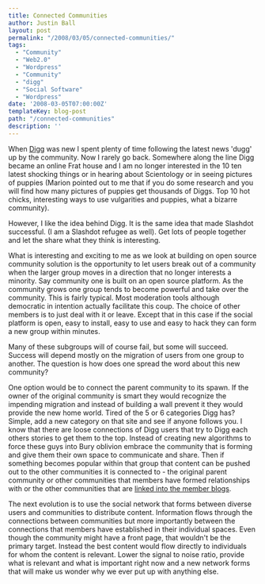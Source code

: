```yaml
---
title: Connected Communities
author: Justin Ball
layout: post
permalink: "/2008/03/05/connected-communities/"
tags:
  - "Community"
  - "Web2.0"
  - "Wordpress"
  - "Community"
  - "digg"
  - "Social Software"
  - "Wordpress"
date: '2008-03-05T07:00:00Z'
templateKey: blog-post
path: "/connected-communities"
description: ''
---
```


When [Digg][1] was new I spent plenty of time following the latest news 'dugg' up by the community. Now I rarely go back. Somewhere along the line Digg became an online Frat house and I am no longer interested in the 10 ten latest shocking things or in hearing about Scientology or in seeing pictures of puppies (Marion pointed out to me that if you do some research and you will find how many pictures of puppies get thousands of Diggs. Top 10 hot chicks, interesting ways to use vulgarities and puppies, what a bizarre community).

 [1]: http://www.digg.com

However, I like the idea behind Digg. It is the same idea that made Slashdot successful. (I am a Slashdot refugee as well). Get lots of people together and let the share what they think is interesting.

What is interesting and exciting to me as we look at building on open source community solution is the opportunity to let users break out of a community when the larger group moves in a direction that no longer interests a minority. Say community one is built on an open source platform. As the community grows one group tends to become powerful and take over the community. This is fairly typical. Most moderation tools although democratic in intention actually facilitate this coup. The choice of other members is to just deal with it or leave. Except that in this case if the social platform is open, easy to install, easy to use and easy to hack they can form a new group within minutes.

Many of these subgroups will of course fail, but some will succeed. Success will depend mostly on the migration of users from one group to another. The question is how does one spread the word about this new community?

One option would be to connect the parent community to its spawn. If the owner of the original community is smart they would recognize the impending migration and instead of building a wall prevent it they would provide the new home world. Tired of the 5 or 6 categories Digg has? Simple, add a new category on that site and see if anyone follows you. I know that there are loose connections of Digg users that try to Digg each others stories to get them to the top. Instead of creating new algorithms to force these guys into Bury oblivion embrace the community that is forming and give them their own space to communicate and share. Then if something becomes popular within that group that content can be pushed out to the other communities it is connected to - the original parent community or other communities that members have formed relationships with or the other communities that are [linked into the member blogs][2].

 [2]: http://www.justinball.com/2008/03/04/note-to-facebook-myspace-and-other-social-silos-die/

The next evolution is to use the social network that forms between diverse users and communities to distribute content. Information flows through the connections between communities but more importantly between the connections that members have established in their individual spaces. Even though the community might have a front page, that wouldn't be the primary target. Instead the best content would flow directly to individuals for whom the content is relevant. Lower the signal to noise ratio, provide what is relevant and what is important right now and a new network forms that will make us wonder why we ever put up with anything else.
